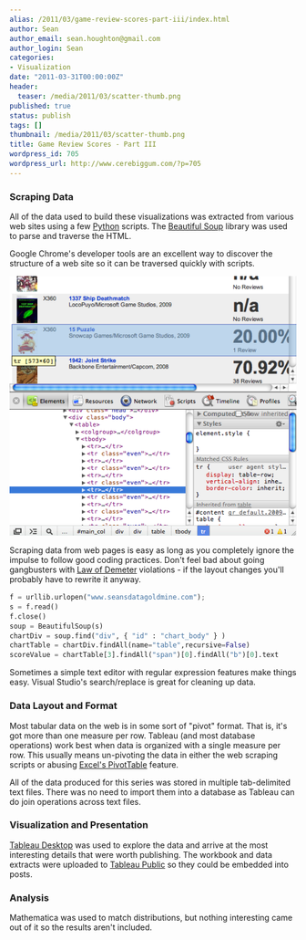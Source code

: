 ```yaml
---
alias: /2011/03/game-review-scores-part-iii/index.html
author: Sean
author_email: sean.houghton@gmail.com
author_login: Sean
categories:
- Visualization
date: "2011-03-31T00:00:00Z"
header:
  teaser: /media/2011/03/scatter-thumb.png
published: true
status: publish
tags: []
thumbnail: /media/2011/03/scatter-thumb.png
title: Game Review Scores - Part III
wordpress_id: 705
wordpress_url: http://www.cerebiggum.com/?p=705
---
```

### Scraping Data

All of the data used to build these visualizations was extracted from various web sites using a few [Python](http://www.python.org) scripts.  The [Beautiful Soup](http://www.crummy.com/software/BeautifulSoup) library was used to parse and traverse the HTML.

Google Chrome's developer tools are an excellent way to discover the structure of a web site so it can be traversed quickly with scripts.

![Chrome Developer Tools](ChromeDevTools.png)


Scraping data from web pages is easy as long as you completely ignore the impulse to follow good coding practices.  Don't feel bad about going gangbusters with [Law of Demeter](http://en.wikipedia.org/wiki/Law_of_Demeter) violations - if the layout changes you'll probably have to rewrite it anyway.

```python
f = urllib.urlopen("www.seansdatagoldmine.com");
s = f.read()
f.close()
soup = BeautifulSoup(s)
chartDiv = soup.find("div", { "id" : "chart_body" } )
chartTable = chartDiv.findAll(name="table",recursive=False)
scoreValue = chartTable[3].findAll("span")[0].findAll("b")[0].text
```

Sometimes a simple text editor with regular expression features make things easy.  Visual Studio's search/replace is great for cleaning up data.

### Data Layout and Format
Most tabular data on the web is in some sort of "pivot" format.  That is, it's got more than one measure per row.  Tableau (and most database operations) work best when data is organized with a single measure per row.  This usually means un-pivoting the data in either the web scraping scripts or abusing [Excel's PivotTable](http://spreadsheetpage.com/index.php/tip/creating_a_database_table_from_a_summary_table) feature.

All of the data produced for this series was stored in multiple tab-delimited text files.  There was no need to import them into a database as Tableau can do join operations across text files.

### Visualization and Presentation

[Tableau Desktop](http://www.tableausoftware.com) was used to explore the data and arrive at the most interesting details that were worth publishing. The workbook and data extracts were uploaded to [Tableau Public](http://www.tableausoftware.com/products/public) so they could be embedded into posts.

### Analysis

Mathematica was used to match distributions, but nothing interesting came out of it so the results aren't included.
